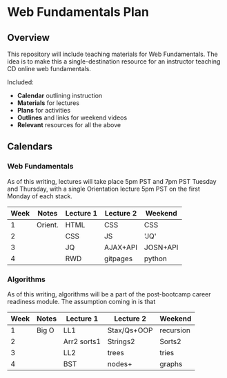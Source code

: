 # Web Fundamentals Plan

## Overview
This repository will include teaching materials for Web Fundamentals. The idea is to make this a single-destination resource for an instructor teaching CD online web fundamentals.

Included:
- **Calendar** outlining instruction
- **Materials** for lectures
- **Plans** for activities
- **Outlines** and links for weekend videos
- **Relevant** resources for all the above

## Calendars

### Web Fundamentals

As of this writing, lectures will take place 5pm PST and 7pm PST Tuesday and Thursday, with a single Orientation lecture 5pm PST on the first Monday of each stack.

|Week | Notes | Lecture 1 | Lecture 2 | Weekend |
|-----|-------|-----------|-----------|---------|
|  1  |Orient.|   HTML    |    CSS    |  CSS    |
|  2  |       |    CSS    |     JS    |  'JQ'   |
|  3  |       |     JQ    |  AJAX+API |JOSN+API |
|  4  |       |    RWD    |  gitpages | python  |



### Algorithms

As of this writing, algorithms will be a part of the post-bootcamp career readiness module. The assumption coming in is that

|Week | Notes | Lecture 1 | Lecture 2 | Weekend |
|-----|-------|-----------|-----------|---------|
|  1  | Big O |    LL1    |Stax/Qs+OOP|recursion|
|  2  |       |Arr2 sorts1| Strings2  | Sorts2  |
|  3  |       |    LL2    |    trees  |  tries  |
|  4  |       |    BST    |   nodes+  | graphs  |
